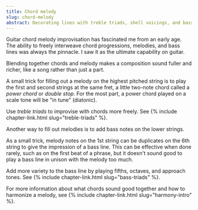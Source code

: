 ```yaml
---
title: Chord melody
slug: chord-melody
abstract: Decorating lines with treble triads, shell voicings, and bass notes.
---
```


Guitar chord melody improvisation has fascinated me from an early age.
The ability to freely interweave chord progressions,
melodies, and bass lines
was always the pinnacle.
I saw it as the ultimate capability on guitar.

Blending together chords and melody makes a composition sound fuller and richer,
like a song rather than just a part. 

A small trick for filling out a melody on the highest pitched string
is to play the first and second strings at the same fret,
a little two-note chord called a *power chord* or *double stop*.
For the most part,
a power chord played on a scale tone
will be "in tune" (diatonic).

Use *treble triads* to improvise with chords more freely. 
See {% include chapter-link.html slug="treble-triads" %}.

Another way to fill out melodies 
is to add bass notes on the lower strings.

As a small trick,
melody notes on the 1st string can be duplicates on the 6th string
to give the impression of a bass line. 
This can be effective when done rarely,
such as on the first beat of a phrase,
but it doesn't sound good to play a bass line in unison with the melody too much.

Add more variety to the bass line by playing fifths, octaves, and approach tones.
See {% include chapter-link.html slug="bass-triads" %}.

For more information about what chords sound good together
and how to harmonize a melody,
see {% include chapter-link.html slug="harmony-intro" %}. 
